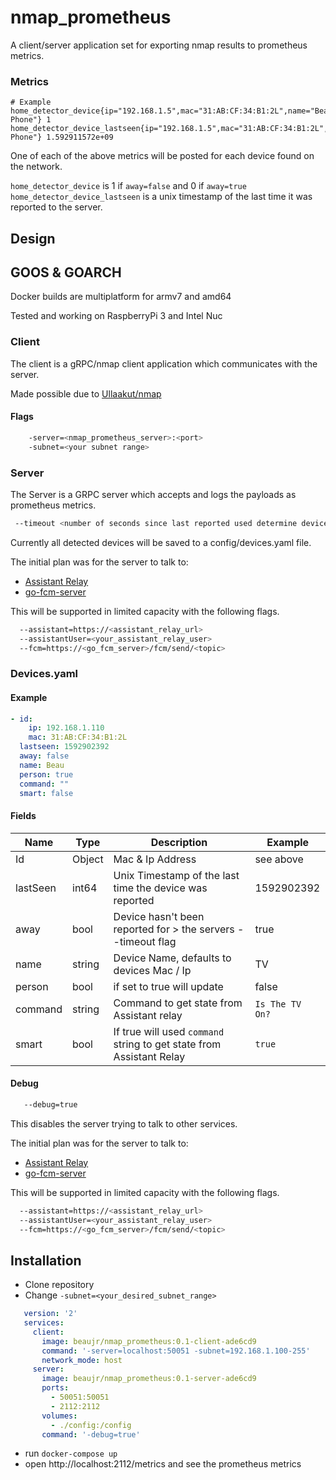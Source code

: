 # nmap_prometheus

A client/server application set for exporting nmap results to prometheus metrics.

### Metrics
```
# Example
home_detector_device{ip="192.168.1.5",mac="31:AB:CF:34:B1:2L",name="Beaus Phone"} 1
home_detector_device_lastseen{ip="192.168.1.5",mac="31:AB:CF:34:B1:2L",name="Beaus Phone"} 1.592911572e+09
```
One of each of the above metrics will be posted for each device found on the network.

```home_detector_device```  is 1 if ``away=false`` and 0 if ``away=true``
```home_detector_device_lastseen``` is a unix timestamp of the last time it was reported to the server.


## Design
## GOOS & GOARCH
Docker builds are multiplatform for armv7 and amd64

Tested and working on RaspberryPi 3 and Intel Nuc

### Client
The client is a gRPC/nmap client application which communicates with the server.

Made possible due to [Ullaakut/nmap](github.com/Ullaakut/nmap)
#### Flags
```bash
    -server=<nmap_prometheus_server>:<port>
    -subnet=<your subnet range>
```

### Server
The Server is a GRPC server which accepts and logs the payloads as prometheus metrics.
```bash
 --timeout <number of seconds since last reported used determine device away>
```


Currently all detected devices will be saved to a config/devices.yaml file.

The initial plan was for the server to talk to:
 - [Assistant Relay](https://greghesp.github.io/assistant-relay/docs/introduction/)
 - [go-fcm-server](https://github.com/Beaujr/go-fcm-server)

This will be supported in limited capacity with the following flags.
```bash
  --assistant=https://<assistant_relay_url>
  --assistantUser=<your_assistant_relay_user>
  --fcm=https://<go_fcm_server>/fcm/send/<topic>
```
### Devices.yaml
#### Example
```yaml
- id:
    ip: 192.168.1.110
    mac: 31:AB:CF:34:B1:2L
  lastseen: 1592902392
  away: false
  name: Beau
  person: true
  command: ""
  smart: false
```

#### Fields
| Name | Type | Description | Example |
|---|---|---|---|
|Id   | Object  | Mac & Ip Address| see above |
| lastSeen  | int64  | Unix Timestamp of the last time the device was reported | 1592902392 |
|  away | bool  | Device hasn't been reported for > the servers --timeout flag| true |
| name  | string  | Device Name, defaults to devices Mac / Ip | TV |
| person  |  bool | if set to true will update | false |
| command  | string  | Command to get state from Assistant relay | ```Is The TV On?``` |
| smart  |  bool | If true will used ```command``` string to get state from Assistant Relay | ```true``` |

#### Debug
```bash
   --debug=true
```
This disables the server trying to talk to other services.

The initial plan was for the server to talk to:
 - [Assistant Relay](https://greghesp.github.io/assistant-relay/docs/introduction/)
 - [go-fcm-server](https://github.com/Beaujr/go-fcm-server)

This will be supported in limited capacity with the following flags.
```bash
  --assistant=https://<assistant_relay_url>
  --assistantUser=<your_assistant_relay_user>
  --fcm=https://<go_fcm_server>/fcm/send/<topic>
```

## Installation

- Clone repository
- Change ```-subnet=<your_desired_subnet_range>```
```yaml
   version: '2'
   services:
     client:
       image: beaujr/nmap_prometheus:0.1-client-ade6cd9
       command: '-server=localhost:50051 -subnet=192.168.1.100-255'
       network_mode: host
     server:
       image: beaujr/nmap_prometheus:0.1-server-ade6cd9
       ports:
         - 50051:50051
         - 2112:2112
       volumes:
         - ./config:/config
       command: '-debug=true'
```
- run `docker-compose up`
- open http://localhost:2112/metrics and see the prometheus metrics
